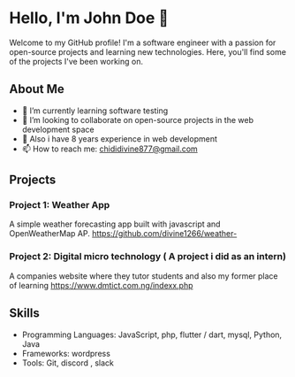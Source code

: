 # Hello, I'm John Doe 👋

Welcome to my GitHub profile! I'm a software engineer with a passion for open-source projects and learning new technologies. Here, you'll find some of the projects I've been working on.

## About Me

- 🌱 I’m currently learning software testing
- 👯 I’m looking to collaborate on open-source projects in the web development space
- 💬 Also i have 8 years experience in web development
- 📫 How to reach me: chididivine877@gmail.com

## Projects

### Project 1: Weather App
A simple weather forecasting app built with javascript and OpenWeatherMap AP.
https://github.com/divine1266/weather-

### Project 2: Digital micro technology ( A project i did as an intern)
A companies website where they tutor students and also my former place of learning 
https://www.dmtict.com.ng/indexx.php

## Skills

- Programming Languages: JavaScript, php, flutter / dart, mysql, Python, Java 
- Frameworks: wordpress
- Tools:  Git, discord , slack 

